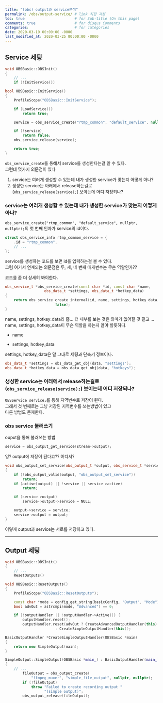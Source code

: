 ```yaml
---
title: "(obs) output과 service분석"
permalink: /obs/output-service/ # link 직접 지정
toc: true                       # for Sub-title (On this page)
comments: true                  # for disqus Comments
categories:                     # for categories
date: 2020-03-10 00:00:00 -0000
last_modified_at: 2020-03-25 00:00:00 -0000
---
```


## Service 세팅

```cpp
void OBSBasic::OBSInit()
{
    // ...
    if (!InitService())
```

```cpp
bool OBSBasic::InitService()
{
	ProfileScope("OBSBasic::InitService");

	if (LoadService())
		return true;

	service = obs_service_create("rtmp_common", "default_service", nullptr, nullptr);

	if (!service)
		return false;
	obs_service_release(service);

	return true;
}
```

`obs_service_create`를 통해서 service를 생성한다는걸 알 수 있다.<br>
그런데 몇가지 의문점이 있다<br>

1. service는 여러개 생성할 수 있는데 내가 생성한 service가 맞는지 어떻게 아나?
2. 생성한 service는 아래에서 release하는걸로(`obs_service_release(service);`) 보이는데 어디 저장되나?

### service는 여러개 생성할 수 있는데 내가 생성한 service가 맞는지 어떻게 아나?

`obs_service_create("rtmp_common", "default_service", nullptr, nullptr);`의 첫 번째 인자가 service의 id이다.<br>

```cpp
struct obs_service_info rtmp_common_service = {
	.id = "rtmp_common",
	// ...
};
```

service를 생성하는 코드를 보면 id를 입력하는걸 볼 수 있다.<br>
그럼 여기서 연계되는 의문점은 두, 세, 네 번째 매개변수는 무슨 역할인가??<br>

코드를 좀 더 상세히 봐야한다.

```cpp
obs_service_t *obs_service_create(const char *id, const char *name,
				  obs_data_t *settings, obs_data_t *hotkey_data)
{
	return obs_service_create_internal(id, name, settings, hotkey_data,
					   false);
}
```

name, settings, hotkey_data라 흠... 더 내부를 보는 것은 의미가 없어질 것 같고 ...<br>
name, settings, hotkey_data이 무슨 역할을 하는지 알야 할듯하다.

* name

* settings, hotkey_data

settings, hotkey_data은 말 그대로 세팅과 단축키 정보이다.

```cpp
obs_data_t *settings = obs_data_get_obj(data, "settings");
obs_data_t *hotkey_data = obs_data_get_obj(data, "hotkeys");
```

### 생성한 service는 아래에서 release하는걸로(`obs_service_release(service);`) 보이는데 어디 저장되나?

`OBSService service;`를 통해 지역변수로 저장이 된다.<br>
그래서 첫 번째로는 그냥 저장된 지역변수를 쓰는방법이 있고<br>
다른 방법도 존재한다.

### obs service 불러쓰기

ouput을 통해 불러쓰는 방법

```cpp
service = obs_output_get_service(stream->output);
```

잉? output에 저장이 된다고?? 어디서?

```cpp
void obs_output_set_service(obs_output_t *output, obs_service_t *service)
{
	if (!obs_output_valid(output, "obs_output_set_service"))
		return;
	if (active(output) || !service || service->active)
		return;

	if (service->output)
		service->output->service = NULL;

	output->service = service;
	service->output = output;
}
```

이렇게 output과 service는 서로를 저장하고 있다.

---

## Output 세팅

```cpp
void OBSBasic::OBSInit()
{
    // ...
    ResetOutputs()
```

```cpp
void OBSBasic::ResetOutputs()
{
	ProfileScope("OBSBasic::ResetOutputs");

	const char *mode = config_get_string(basicConfig, "Output", "Mode");
	bool advOut = astrcmpi(mode, "Advanced") == 0;

	if (!outputHandler || !outputHandler->Active()) {
		outputHandler.reset();
		outputHandler.reset(advOut ? CreateAdvancedOutputHandler(this)
					   : CreateSimpleOutputHandler(this));
```

```cpp
BasicOutputHandler *CreateSimpleOutputHandler(OBSBasic *main)
{
	return new SimpleOutput(main);
}
```

```cpp
SimpleOutput::SimpleOutput(OBSBasic *main_) : BasicOutputHandler(main_)
{
    // ...
        fileOutput = obs_output_create(
			"ffmpeg_muxer", "simple_file_output", nullptr, nullptr);
		if (!fileOutput)
			throw "Failed to create recording output "
			      "(simple output)";
		obs_output_release(fileOutput);
```
